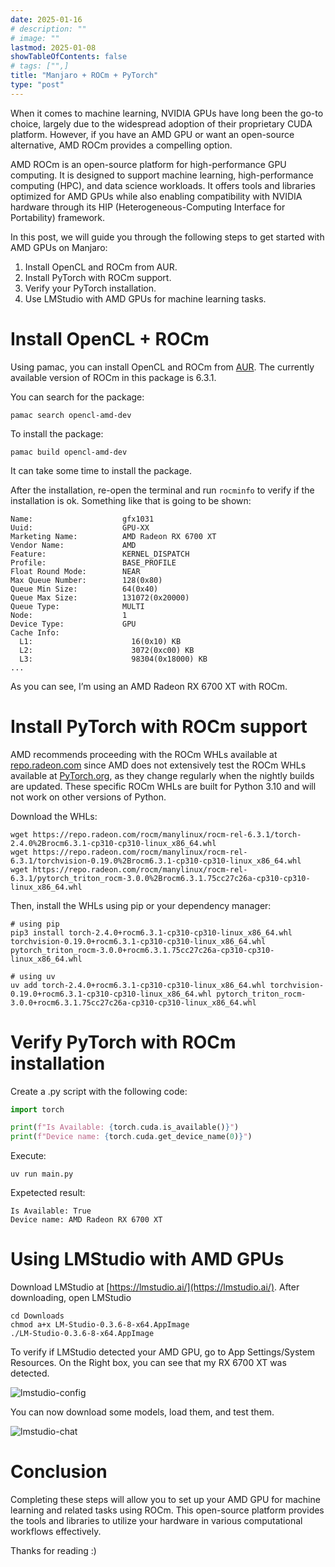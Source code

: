 ```yaml
---
date: 2025-01-16
# description: ""
# image: ""
lastmod: 2025-01-08
showTableOfContents: false
# tags: ["",]
title: "Manjaro + ROCm + PyTorch"
type: "post"
---
```


When it comes to machine learning, NVIDIA GPUs have long been the go-to choice, largely due to the widespread adoption of their proprietary CUDA platform. However, if you have an AMD GPU or want an open-source alternative, AMD ROCm provides a compelling option.

AMD ROCm is an open-source platform for high-performance GPU computing. It is designed to support machine learning, high-performance computing (HPC), and data science workloads. It offers tools and libraries optimized for AMD GPUs while also enabling compatibility with NVIDIA hardware through its HIP (Heterogeneous-Computing Interface for Portability) framework.


In this post, we will guide you through the following steps to get started with AMD GPUs on Manjaro:

1. Install OpenCL and ROCm from AUR.
2. Install PyTorch with ROCm support.
3. Verify your PyTorch installation.
4. Use LMStudio with AMD GPUs for machine learning tasks.

# Install OpenCL + ROCm

Using pamac, you can install OpenCL and ROCm from [AUR](https://aur.archlinux.org/packages/opencl-amd-dev). The currently available version of ROCm in this package is 6.3.1.

You can search for the package:

```shell
pamac search opencl-amd-dev
```

To install the package:
```shell
pamac build opencl-amd-dev
```

It can take some time to install the package.

After the installation, re-open the terminal and run `rocminfo` to verify if the installation is ok. Something like that is going to be shown:

```shell
Name:                    gfx1031
Uuid:                    GPU-XX
Marketing Name:          AMD Radeon RX 6700 XT
Vendor Name:             AMD
Feature:                 KERNEL_DISPATCH
Profile:                 BASE_PROFILE
Float Round Mode:        NEAR
Max Queue Number:        128(0x80)
Queue Min Size:          64(0x40)
Queue Max Size:          131072(0x20000)
Queue Type:              MULTI
Node:                    1
Device Type:             GPU
Cache Info:
  L1:                      16(0x10) KB
  L2:                      3072(0xc00) KB
  L3:                      98304(0x18000) KB
...
```

As you can see, I’m using an AMD Radeon RX 6700 XT with ROCm.

# Install PyTorch with ROCm support

AMD recommends proceeding with the ROCm WHLs available at [repo.radeon.com](repo.radeon.com) since AMD does not extensively test the ROCm WHLs available at [PyTorch.org](PyTorch.org), as they change regularly when the nightly builds are updated. These specific ROCm WHLs are built for Python 3.10 and will not work on other versions of Python.

Download the WHLs:

```shell
wget https://repo.radeon.com/rocm/manylinux/rocm-rel-6.3.1/torch-2.4.0%2Brocm6.3.1-cp310-cp310-linux_x86_64.whl
wget https://repo.radeon.com/rocm/manylinux/rocm-rel-6.3.1/torchvision-0.19.0%2Brocm6.3.1-cp310-cp310-linux_x86_64.whl
wget https://repo.radeon.com/rocm/manylinux/rocm-rel-6.3.1/pytorch_triton_rocm-3.0.0%2Brocm6.3.1.75cc27c26a-cp310-cp310-linux_x86_64.whl
```

Then, install the WHLs using pip or your dependency manager:
```shell
# using pip
pip3 install torch-2.4.0+rocm6.3.1-cp310-cp310-linux_x86_64.whl torchvision-0.19.0+rocm6.3.1-cp310-cp310-linux_x86_64.whl pytorch_triton_rocm-3.0.0+rocm6.3.1.75cc27c26a-cp310-cp310-linux_x86_64.whl

# using uv
uv add torch-2.4.0+rocm6.3.1-cp310-cp310-linux_x86_64.whl torchvision-0.19.0+rocm6.3.1-cp310-cp310-linux_x86_64.whl pytorch_triton_rocm-3.0.0+rocm6.3.1.75cc27c26a-cp310-cp310-linux_x86_64.whl
```

# Verify PyTorch with ROCm installation

Create a .py script with the following code:

```python
import torch

print(f"Is Available: {torch.cuda.is_available()}")
print(f"Device name: {torch.cuda.get_device_name(0)}")
```

Execute:

```shell
uv run main.py
```

Expetected result:
```shell
Is Available: True
Device name: AMD Radeon RX 6700 XT
```

# Using LMStudio with AMD GPUs

Download LMStudio at [https://lmstudio.ai/](https://lmstudio.ai/). After downloading, open LMStudio

```shell
cd Downloads
chmod a+x LM-Studio-0.3.6-8-x64.AppImage
./LM-Studio-0.3.6-8-x64.AppImage
```

To verify if LMStudio detected your AMD GPU, go to App Settings/System Resources. On the Right box, you can see that my RX 6700 XT was detected.

![lmstudio-config](/rocm_pytorch/config.png "LM Studio Config")

You can now download some models, load them, and test them. 

![lmstudio-chat](/rocm_pytorch/chat.png "LM Studio Chat")

# Conclusion

Completing these steps will allow you to set up your AMD GPU for machine learning and related tasks using ROCm. This open-source platform provides the tools and libraries to utilize your hardware in various computational workflows effectively.

Thanks for reading :)
